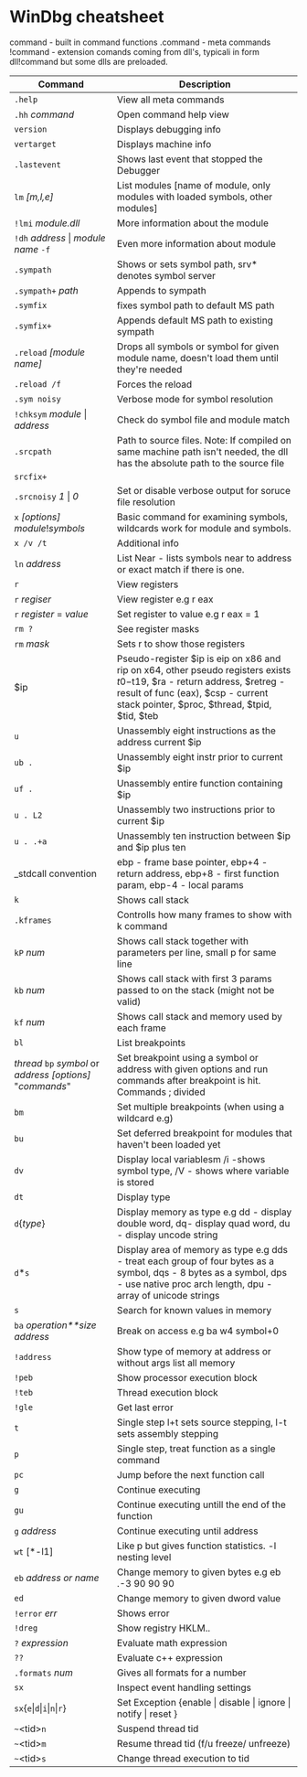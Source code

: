# WinDbg cheatsheet

command - built in command functions
.command - meta commands
!command - extension comands coming from dll's, typicali in form dll!command but some dlls are preloaded.

| Command   | Description |
| --------- | ----------- |
| `.help`   | View all meta commands |
| `.hh` *command* | Open command help view |
| `version` | Displays debugging info |
| `vertarget`  | Displays machine info |
| `.lastevent`  | Shows last event that stopped the Debugger |
| `lm` *[m,l,e]* | List modules [name of module, only modules with loaded symbols, other modules] |
| `!lmi` *module.dll* | More information about the module |
| `!dh` *address* \| *module name* `-f` | Even more information about module |
|`.sympath` | Shows or sets symbol path, srv* denotes symbol server |
|`.sympath+` *path* | Appends to sympath |
|`.symfix` | fixes symbol path to default MS path |
|`.symfix+`| Appends default MS path to existing sympath |
| `.reload` *[module name]* | Drops all symbols or symbol for given module name, doesn't load them until they're needed |
| `.reload /f` | Forces the reload
| `.sym noisy` | Verbose mode for symbol resolution |
| `!chksym` *module* \| *address* | Check do symbol file and module match |
| `.srcpath` | Path to source files. Note: If compiled on same machine path isn't needed, the dll has the absolute path to the source file |
| `srcfix+` | |
| `.srcnoisy` *1* \| *0* | Set or disable verbose output for soruce file resolution |
| `x` *[options]* *module*!*symbols* | Basic command for examining symbols, wildcards work for module and symbols. |
| `x /v /t` | Additional info |
| `ln` *address* |  List Near - lists symbols near to address or exact match if there is one. |
| `r` | View registers |
| `r` *regiser* | View register e.g r eax |
| `r` *register* = *value* | Set register to value e.g r eax = 1 |
| `rm ?` | See register masks |
| `rm` *mask* | Sets r to show those registers |
| $ip | Pseudo-register $ip is eip on x86 and rip on x64, other pseudo registers exists $t0-$t19, $ra - return address, $retreg - result of func (eax), $csp - current stack pointer, $proc, $thread, $tpid, $tid, $teb |
| `u` | Unassembly eight instructions as the address current $ip |
| `ub .` | Unassembly eight instr prior to current $ip |
| `uf .` | Unassembly entire function containing $ip |
| `u . L2` | Unassembly two instructions prior to current $ip |
| `u . .+a` | Unassembly ten instruction between $ip and $ip plus ten |
| _stdcall convention | ebp - frame base pointer, ebp+4 - return address, ebp+8 - first function param, ebp-4 - local params |
| `k` | Shows call stack |
| `.kframes` | Controlls how many frames to show with k command |
| `kP` *num* | Shows call stack together with parameters per line, small p for same line |
| `kb` *num* |  Shows call stack with first 3 params passed to on the stack (might not be valid) |
| `kf` *num* | Shows call stack and memory used by each frame |
| `bl` | List breakpoints |
| *thread* `bp` *symbol* or *address* *[options]* "*commands*" | Set breakpoint using a symbol or address with given options and run commands after breakpoint is hit. Commands ; divided |
| `bm` | Set multiple breakpoints (when using a wildcard e.g) |
| `bu` | Set deferred breakpoint for modules that haven't been loaded yet |
| `dv` | Display local variablesm /i -shows symbol type, /V - shows where variable is stored |
| `dt` | Display type |
| `d`{*type*} | Display memory as type e.g dd - display double word, dq- display quad word, du - display uncode string |
| `d`*`s` | Display area of memory as type e.g dds - treat each group of four bytes as a symbol, dqs - 8 bytes as a symbol, dps - use native proc arch length, dpu - array of unicode strings |
| `s` | Search for known values in memory |
| `ba` *operation**size* *address* | Break on access e.g ba w4 symbol+0 |
| `!address` | Show type of memory at address or without args list all memory |
| `!peb` | Show processor execution block |
| `!teb` | Thread execution block |
| `!gle` | Get last error |
| `t` | Single step l+t sets source stepping, l-t sets assembly stepping |
| `p` | Single step, treat function as a single command |
| `pc` | Jump before the next function call |
| `g` | Continue executing |
| `gu` | Continue executing untill the end of the function |
| `g` *address* | Continue executing until address |
| `wt` [*-l1] | Like p but gives function statistics. -l nesting level |
| `eb` *address or name* | Change memory to given bytes e.g eb .-3 90 90 90 |
| `ed` | Change memory to given dword value |
| `!error` *err* | Shows error |
| `!dreg` | Show registry HKLM.. |
| `?` *expression* | Evaluate math expression |
| `??` | Evaluate c++ expression |
| `.formats` *num* | Gives all formats for a number |
| `sx` | Inspect event handling settings |
| `sx`{`e`\|`d`\|`i`\|`n`\|`r`} | Set Exception {enable \| disable \| ignore \| notify \| reset } |
| `~`\<tid>`n` | Suspend thread tid |
| `~`\<tid>`m` | Resume thread tid (f/u freeze/ unfreeze) |
| `~`\<tid>`s` | Change thread execution to tid |




